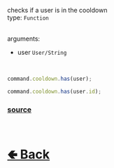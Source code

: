 checks if a user is in the cooldown<br>
type: `Function`<br><br>

arguments:
- user `User/String`

<br>

```js
command.cooldown.has(user);

command.cooldown.has(user.id);
```

### [source](https://github.com/paigeroid/noscord.js/blob/main/src/Services/CommandService/custard/CooldownHandle.js)


<br> <h1> [🢀 Back](https://github.com/paigeroid/noscord.js/wiki/Commands.SlashCommand.CooldownHandle) </h1>